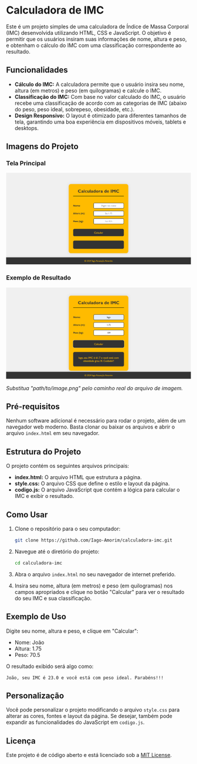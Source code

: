 # Calculadora de IMC

Este é um projeto simples de uma calculadora de Índice de Massa Corporal (IMC) desenvolvida utilizando HTML, CSS e JavaScript. O objetivo é permitir que os usuários insiram suas informações de nome, altura e peso, e obtenham o cálculo do IMC com uma classificação correspondente ao resultado.

## Funcionalidades

- **Cálculo do IMC:** A calculadora permite que o usuário insira seu nome, altura (em metros) e peso (em quilogramas) e calcule o IMC.
- **Classificação do IMC:** Com base no valor calculado do IMC, o usuário recebe uma classificação de acordo com as categorias de IMC (abaixo do peso, peso ideal, sobrepeso, obesidade, etc.).
- **Design Responsivo:** O layout é otimizado para diferentes tamanhos de tela, garantindo uma boa experiência em dispositivos móveis, tablets e desktops.

## Imagens do Projeto

### Tela Principal

![Imagem da Tela Principal](images/Calculadora_IMC.png)

### Exemplo de Resultado

![Imagem do Resultado](images/Resultado_IMC.png)

*Substitua "path/to/image.png" pelo caminho real do arquivo de imagem.*

## Pré-requisitos

Nenhum software adicional é necessário para rodar o projeto, além de um navegador web moderno. Basta clonar ou baixar os arquivos e abrir o arquivo `index.html` em seu navegador.

## Estrutura do Projeto

O projeto contém os seguintes arquivos principais:

- **index.html:** O arquivo HTML que estrutura a página.
- **style.css:** O arquivo CSS que define o estilo e layout da página.
- **codigo.js:** O arquivo JavaScript que contém a lógica para calcular o IMC e exibir o resultado.

## Como Usar

1. Clone o repositório para o seu computador:

   ```bash
   git clone https://github.com/Iago-Amorim/calculadora-imc.git
   ```

2. Navegue até o diretório do projeto:

   ```bash
   cd calculadora-imc
   ```

3. Abra o arquivo `index.html` no seu navegador de internet preferido.

4. Insira seu nome, altura (em metros) e peso (em quilogramas) nos campos apropriados e clique no botão "Calcular" para ver o resultado do seu IMC e sua classificação.

## Exemplo de Uso

Digite seu nome, altura e peso, e clique em "Calcular":

- Nome: João
- Altura: 1.75
- Peso: 70.5

O resultado exibido será algo como:

```plaintext
João, seu IMC é 23.0 e você está com peso ideal. Parabéns!!!
```

## Personalização

Você pode personalizar o projeto modificando o arquivo `style.css` para alterar as cores, fontes e layout da página. Se desejar, também pode expandir as funcionalidades do JavaScript em `codigo.js`.

## Licença

Este projeto é de código aberto e está licenciado sob a [MIT License](LICENSE).